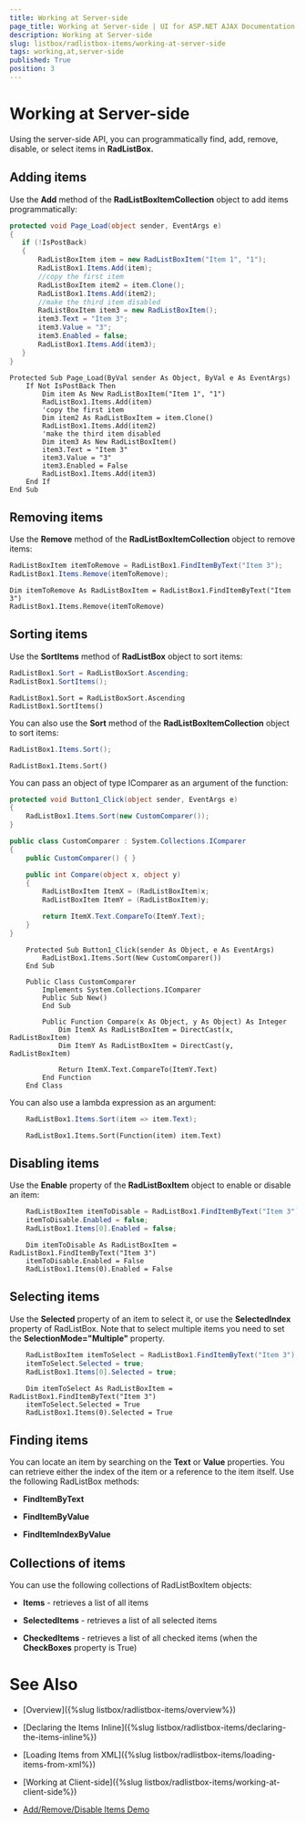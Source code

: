 ```yaml
---
title: Working at Server-side
page_title: Working at Server-side | UI for ASP.NET AJAX Documentation
description: Working at Server-side
slug: listbox/radlistbox-items/working-at-server-side
tags: working,at,server-side
published: True
position: 3
---
```


# Working at Server-side


Using the server-side API, you can programmatically find, add, remove, disable, or select items in __RadListBox.__

## Adding items

Use the __Add__ method of the __RadListBoxItemCollection__ object to add items programmatically:

````C#
protected void Page_Load(object sender, EventArgs e)
{
   if (!IsPostBack)
   {
	   RadListBoxItem item = new RadListBoxItem("Item 1", "1");
	   RadListBox1.Items.Add(item);
	   //copy the first item
	   RadListBoxItem item2 = item.Clone();
	   RadListBox1.Items.Add(item2);
	   //make the third item disabled
	   RadListBoxItem item3 = new RadListBoxItem();
	   item3.Text = "Item 3";
	   item3.Value = "3";
	   item3.Enabled = false;
	   RadListBox1.Items.Add(item3);
   }
} 		
````
````VB.NET
Protected Sub Page_Load(ByVal sender As Object, ByVal e As EventArgs)
	If Not IsPostBack Then
		Dim item As New RadListBoxItem("Item 1", "1")
		RadListBox1.Items.Add(item)
		'copy the first item
		Dim item2 As RadListBoxItem = item.Clone()
		RadListBox1.Items.Add(item2)
		'make the third item disabled
		Dim item3 As New RadListBoxItem()
		item3.Text = "Item 3"
		item3.Value = "3"
		item3.Enabled = False
		RadListBox1.Items.Add(item3)
	End If
End Sub
````

## Removing items

Use the __Remove__ method of the __RadListBoxItemCollection__ object to remove items:

````C#
RadListBoxItem itemToRemove = RadListBox1.FindItemByText("Item 3");
RadListBox1.Items.Remove(itemToRemove);		
````
````VB.NET
Dim itemToRemove As RadListBoxItem = RadListBox1.FindItemByText("Item 3")
RadListBox1.Items.Remove(itemToRemove) 	
````

## Sorting items

Use the __SortItems__ method of __RadListBox__ object to sort items:

````C#
RadListBox1.Sort = RadListBoxSort.Ascending;
RadListBox1.SortItems();
````
````VB.NET
RadListBox1.Sort = RadListBoxSort.Ascending
RadListBox1.SortItems()
````

You can also use the __Sort__ method of the __RadListBoxItemCollection__ object to sort items:

````C#
RadListBox1.Items.Sort();
````
````VB.NET
RadListBox1.Items.Sort()	
````

You can pass an object of type IComparer as an argument of the function:

````C#
protected void Button1_Click(object sender, EventArgs e)
{
	RadListBox1.Items.Sort(new CustomComparer());
}

public class CustomComparer : System.Collections.IComparer
{
	public CustomComparer() { }

	public int Compare(object x, object y)
	{
		RadListBoxItem ItemX = (RadListBoxItem)x;
		RadListBoxItem ItemY = (RadListBoxItem)y;

		return ItemX.Text.CompareTo(ItemY.Text);
	}
}	
````
````VB.NET	
	Protected Sub Button1_Click(sender As Object, e As EventArgs)
		RadListBox1.Items.Sort(New CustomComparer())
	End Sub

	Public Class CustomComparer
		Implements System.Collections.IComparer
		Public Sub New()
		End Sub

		Public Function Compare(x As Object, y As Object) As Integer
			Dim ItemX As RadListBoxItem = DirectCast(x, RadListBoxItem)
			Dim ItemY As RadListBoxItem = DirectCast(y, RadListBoxItem)

			Return ItemX.Text.CompareTo(ItemY.Text)
		End Function
	End Class
````

You can also use a lambda expression as an argument:

````C#	
	RadListBox1.Items.Sort(item => item.Text);	
````
````VB.NET	
	RadListBox1.Items.Sort(Function(item) item.Text)	
````

## Disabling items

Use the __Enable__ property of the __RadListBoxItem__ object to enable or disable an item:

````C#
	RadListBoxItem itemToDisable = RadListBox1.FindItemByText("Item 3");
	itemToDisable.Enabled = false;
	RadListBox1.Items[0].Enabled = false;
````
````VB.NET
	Dim itemToDisable As RadListBoxItem = RadListBox1.FindItemByText("Item 3")
	itemToDisable.Enabled = False
	RadListBox1.Items(0).Enabled = False 
````

## Selecting items

Use the __Selected__ property of an item to select it, or use the __SelectedIndex__ property of RadListBox. Note that to select multiple items you need to set the __SelectionMode="Multiple"__ property.

````C#
	RadListBoxItem itemToSelect = RadListBox1.FindItemByText("Item 3");
	itemToSelect.Selected = true;
	RadListBox1.Items[0].Selected = true;
````
````VB.NET
	Dim itemToSelect As RadListBoxItem = RadListBox1.FindItemByText("Item 3")
	itemToSelect.Selected = True
	RadListBox1.Items(0).Selected = True 
````

## Finding items

You can locate an item by searching on the __Text__ or __Value__ properties. You can retrieve either the index of the item or a reference to the item itself. Use the following RadListBox methods:

* __FindItemByText__

* __FindItemByValue__

* __FindItemIndexByValue__

## Collections of items

You can use the following collections of RadListBoxItem objects:

* __Items__ - retrieves a list of all items

* __SelectedItems__ - retrieves a list of all selected items

* __CheckedItems__ - retrieves a list of all checked items (when the __CheckBoxes__ property is True)

# See Also

 * [Overview]({%slug listbox/radlistbox-items/overview%})

 * [Declaring the Items Inline]({%slug listbox/radlistbox-items/declaring-the-items-inline%})

 * [Loading Items from XML]({%slug listbox/radlistbox-items/loading-items-from-xml%})

 * [Working at Client-side]({%slug listbox/radlistbox-items/working-at-client-side%})

 * [Add/Remove/Disable Items Demo](http://demos.telerik.com/aspnet-ajax/listbox/examples/serverside/addremovedisable/defaultcs.aspx)
